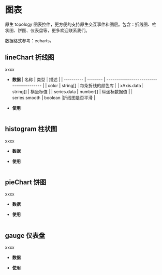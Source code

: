 # 图表

原生 topology 图表控件，更方便的支持原生交互事件和图层。包含：折线图、柱状图、饼图、仪表盘等，更多欢迎联系我们。

数据格式参考：echarts。

## lineChart 折线图

xxxx

- **数据**
  | 名称 | 类型 | 描述 |
  | ---------- | -------- | ----------------------------------------- |
  | color | string[] | 每条折线的颜色库 |
  | xAxis.data | string[] | 横坐标值 |
  | series.data | number[] | 纵坐标数据值 |
  | series.smooth | boolean |折线图是否平滑 |

- **使用**

```js

```

## histogram 柱状图

xxxx

- **数据**

- **使用**

```js

```

## pieChart 饼图

xxxx

- **数据**

- **使用**

```js

```

## gauge 仪表盘

xxxx

- **数据**

- **使用**

```js

```
